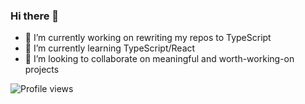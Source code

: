 ### Hi there 👋
- 🔭 I’m currently working on rewriting my repos to TypeScript
- 🌱 I’m currently learning TypeScript/React
- 👯 I’m looking to collaborate on meaningful and worth-working-on projects

![Profile views](https://gpvc.arturio.dev/Megaemce)  
